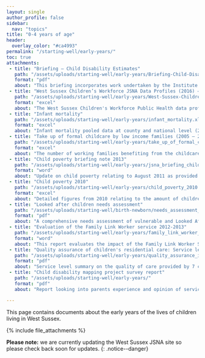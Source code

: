 ```yaml
---
layout: single
author_profile: false
sidebar:
  nav: "topics"
title: "0-4 years of age"
header:
  overlay_color: "#ca4993"
permalink: "/starting-well/early-years/"
toc: true
attachments:
 - title: "Briefing – Child Disability Estimates"
   path: "/assets/uploads/starting-well/early-years/Briefing-Child-Disability-Estimates.pdf"
   format: "pdf"
   about: "This briefing incorporates work undertaken by the Institute of Public Care for West Sussex County Council as part of the needs assessment of people born with or who acquire a lifelong disability.\n\nThe briefing provides an estimate of the number of children living in West Sussex who have a disability and outline the sources of data and background to the assumptions made. This information is important to aid the planning of services and support to children, young people and their families.\n\nThere is no single definition of disability and therefore providing a single accurate estimate is difficult; for example the 2011 Census definition of disability is: 'A long‐term health problem or disability that limits a person's day‐to‐day activities, and has lasted, or is expected to last, at least 12 months'; the Family Resources Survey (FRS) uses a different definition: 'a long‐standing illness, disability or impairment which causes substantial difficulty with day‐today activities'. Estimating the number of children and young people according to 'severity' or in terms of specific needs or conditions is also problematic. This briefing provides the background to the basis estimates have been made."
 - title: "West Sussex Children’s Workforce JSNA Data Profiles (2016) – Supporting the Health4Families Programme"
   path: "/assets/uploads/starting-well/early-years/West-Sussex-Childrens-Workforce-JSNA-Data-Profiles-2016-Supporting-the-Health4Families-Programme-1.xlsx"
   format: "excel"
   about: "The West Sussex Children's Workforce Public Health data profile (2016) is an interactive dashboard that summarises a wide range of data relating to the early years (e.g. demographic, socioeconomic, health and early years) and is published at Children and Family Centre (CFC) level. The profile aims to help the Children's Workforce monitor changes in the health and wellbeing of the under 5 population within their centre area and supports the West Sussex Health4Families Programme.\n\nThis provides an update on data published in the 2015 profile."
 - title: "Infant mortality"
   path: "/assets/uploads/starting-well/early-years/infant_mortality.xlsx"
   format: "excel"
   about: "Infant mortality pooled data at county and national level (2009-2011)."
 - title: "Take up of formal childcare by low income families (2005 – 2009)"
   path: "/assets/uploads/starting-well/early-years/take_up_of_formal_childcare_by_low_income_families_2005_2009.xls"
   format: "excel"
   about: "The number of working families benefiting from the childcare element of Working Tax Credit (WTC) as a percentage of the number of working families receiving more than the family element of Child Tax Credit (CTC) at county level. Regional comparisons are provided."
 - title: "Child poverty briefing note 2013"
   path: "/assets/uploads/starting-well/early-years/jsna_briefing_child_poverty_oct_2013.doc"
   format: "word"
   about: "Update on child poverty relating to August 2011 as provided by HM Revenue and Customs (HMRC).\n\nIn 2011, 13% of all children, and 13.5% of children under 16 years old were in relative poverty in West Sussex. This was highest in Crawley and lowest in Mid Sussex.\n\nData is available at county, local authority, ward and neighbourhood levels (lower super output area)."
 - title: "Child poverty 2010"
   path: "/assets/uploads/starting-well/early-years/child_poverty_2010.xls"
   format: "excel"
   about: "Detailed figures from 2010 relating to the amount of children in poverty at ward level for West Sussex."
 - title: "Looked after children needs assessment"
   path: "/assets/uploads/starting-well/birth-newborn/needs_assessment_of_vulnerable_and_looked_after_children___full_report.pdf"
   format: "pdf"
   about: "A comprehensive needs assessment of vulnerable and Looked After Children in West Sussex, focussing on social care services, physical and mental health, housing, lifestyle and education.\n\nProduced in 2008 by NHS Sussex."
 - title: "Evaluation of the Family Link Worker service 2012-2013"
   path: "/assets/uploads/starting-well/early-years/family_link_worker_service_evaluation_report_2013.doc"
   format: "word"
   about: "This report evaluates the impact of the Family Link Worker Service over the 2012-2013 academic year.\n\nOverall, at least one of the four evaluation forms was returned for 340 children/cases. These children attended 125 different schools.\n\nThe number of children referred from these schools ranged from between one to ten. Among the findings:\n\n1. In eight out of ten cases, children said that their FLW had helped them and their families a lot.\n2. In two-thirds of cases schools said that barriers to learning had been lessened.\n3. 86% of schools thought that the service was effective in meeting children’s needs."
 - title: "Quality assurance of children's residential care: Service level summary 2013"
   path: "/assets/uploads/starting-well/early-years/quality_assurance_in_children__s_residential_care_service_level_summary_2013.pdf"
   format: "pdf"
   about: "Service level summary on the quality of care provided by 7 children’s residential care units in West Sussex. This summary provides an overview of the project with selected results presented."
 - title: "Child disability mapping project survey report"
   path: "/assets/uploads/starting-well/early-years/"
   format: "pdf"
   about: "Report looking into parents experience and opinion of services for children with a disability.\n\nA questionnaire-based postal survey was sent to 642 families known to have a child with a disability and covers 3 key areas:\n\n1. Care and support received by families over the last 12months. Parental rating of satisfaction of services, extent to which services met their child’s needs, rating of quality of social services and level of awareness of services available.\n2. Information and advice about their child care. Opinion from parents on obtaining information on their social care needs and services provided.\n3. Decision made about their child’s care over the last 12 months.\n\nThis section covers aspects of decisions made by social care professionals including satisfaction with decision and whether they or their child were consultant."

---
```

This page contains documents about the early years of the lives of children living in West Sussex.

{% include file_attachments %}

**Please note:** we are currently updating the West Sussex JSNA site so please check back soon for updates.
{: .notice--danger}
